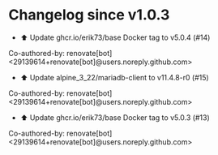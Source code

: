 # Changelog since v1.0.3
- ⬆️ Update ghcr.io/erik73/base Docker tag to v5.0.4 (#14)

Co-authored-by: renovate[bot] <29139614+renovate[bot]@users.noreply.github.com> 
- ⬆️ Update alpine_3_22/mariadb-client to v11.4.8-r0 (#15)

Co-authored-by: renovate[bot] <29139614+renovate[bot]@users.noreply.github.com> 
- ⬆️ Update ghcr.io/erik73/base Docker tag to v5.0.3 (#13)

Co-authored-by: renovate[bot] <29139614+renovate[bot]@users.noreply.github.com> 
